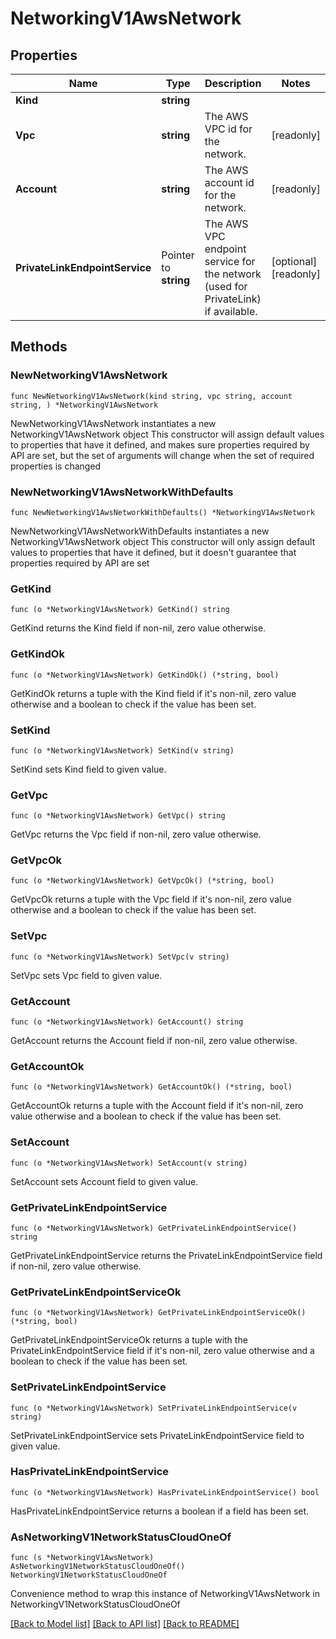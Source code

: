 # NetworkingV1AwsNetwork

## Properties

Name | Type | Description | Notes
------------ | ------------- | ------------- | -------------
**Kind** | **string** |  | 
**Vpc** | **string** | The AWS VPC id for the network. | [readonly] 
**Account** | **string** | The AWS account id for the network. | [readonly] 
**PrivateLinkEndpointService** | Pointer to **string** | The AWS VPC endpoint service for the network (used for PrivateLink) if available. | [optional] [readonly] 

## Methods

### NewNetworkingV1AwsNetwork

`func NewNetworkingV1AwsNetwork(kind string, vpc string, account string, ) *NetworkingV1AwsNetwork`

NewNetworkingV1AwsNetwork instantiates a new NetworkingV1AwsNetwork object
This constructor will assign default values to properties that have it defined,
and makes sure properties required by API are set, but the set of arguments
will change when the set of required properties is changed

### NewNetworkingV1AwsNetworkWithDefaults

`func NewNetworkingV1AwsNetworkWithDefaults() *NetworkingV1AwsNetwork`

NewNetworkingV1AwsNetworkWithDefaults instantiates a new NetworkingV1AwsNetwork object
This constructor will only assign default values to properties that have it defined,
but it doesn't guarantee that properties required by API are set

### GetKind

`func (o *NetworkingV1AwsNetwork) GetKind() string`

GetKind returns the Kind field if non-nil, zero value otherwise.

### GetKindOk

`func (o *NetworkingV1AwsNetwork) GetKindOk() (*string, bool)`

GetKindOk returns a tuple with the Kind field if it's non-nil, zero value otherwise
and a boolean to check if the value has been set.

### SetKind

`func (o *NetworkingV1AwsNetwork) SetKind(v string)`

SetKind sets Kind field to given value.


### GetVpc

`func (o *NetworkingV1AwsNetwork) GetVpc() string`

GetVpc returns the Vpc field if non-nil, zero value otherwise.

### GetVpcOk

`func (o *NetworkingV1AwsNetwork) GetVpcOk() (*string, bool)`

GetVpcOk returns a tuple with the Vpc field if it's non-nil, zero value otherwise
and a boolean to check if the value has been set.

### SetVpc

`func (o *NetworkingV1AwsNetwork) SetVpc(v string)`

SetVpc sets Vpc field to given value.


### GetAccount

`func (o *NetworkingV1AwsNetwork) GetAccount() string`

GetAccount returns the Account field if non-nil, zero value otherwise.

### GetAccountOk

`func (o *NetworkingV1AwsNetwork) GetAccountOk() (*string, bool)`

GetAccountOk returns a tuple with the Account field if it's non-nil, zero value otherwise
and a boolean to check if the value has been set.

### SetAccount

`func (o *NetworkingV1AwsNetwork) SetAccount(v string)`

SetAccount sets Account field to given value.


### GetPrivateLinkEndpointService

`func (o *NetworkingV1AwsNetwork) GetPrivateLinkEndpointService() string`

GetPrivateLinkEndpointService returns the PrivateLinkEndpointService field if non-nil, zero value otherwise.

### GetPrivateLinkEndpointServiceOk

`func (o *NetworkingV1AwsNetwork) GetPrivateLinkEndpointServiceOk() (*string, bool)`

GetPrivateLinkEndpointServiceOk returns a tuple with the PrivateLinkEndpointService field if it's non-nil, zero value otherwise
and a boolean to check if the value has been set.

### SetPrivateLinkEndpointService

`func (o *NetworkingV1AwsNetwork) SetPrivateLinkEndpointService(v string)`

SetPrivateLinkEndpointService sets PrivateLinkEndpointService field to given value.

### HasPrivateLinkEndpointService

`func (o *NetworkingV1AwsNetwork) HasPrivateLinkEndpointService() bool`

HasPrivateLinkEndpointService returns a boolean if a field has been set.


### AsNetworkingV1NetworkStatusCloudOneOf

`func (s *NetworkingV1AwsNetwork) AsNetworkingV1NetworkStatusCloudOneOf() NetworkingV1NetworkStatusCloudOneOf`

Convenience method to wrap this instance of NetworkingV1AwsNetwork in NetworkingV1NetworkStatusCloudOneOf

[[Back to Model list]](../README.md#documentation-for-models) [[Back to API list]](../README.md#documentation-for-api-endpoints) [[Back to README]](../README.md)


